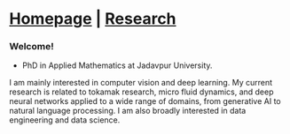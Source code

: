 # [Homepage](https://satwikapplied.github.io/portfolio/) \| [Research](https://scholar.google.com/citations?user=n1hMxt0AAAAJ&hl=en)


### Welcome!

- PhD in Applied Mathematics at Jadavpur University. 

I am mainly interested in computer vision and deep learning. My current research is related to tokamak research, micro fluid dynamics, and deep neural networks applied to a wide range of domains, from generative AI to natural language processing. I am also broadly interested in data engineering and data science.


